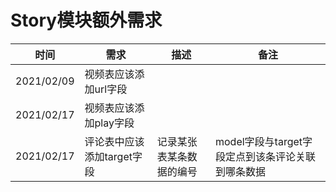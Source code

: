 # Story模块额外需求
| 时间 | 需求 | 描述 | 备注 |
| --- | --- | --- | --- |
| 2021/02/09 | 视频表应该添加url字段| | |
| 2021/02/17 | 视频表应该添加play字段| | |
| 2021/02/17 | 评论表中应该添加target字段 | 记录某张表某条数据的编号 | model字段与target字段定点到该条评论关联到哪条数据 |